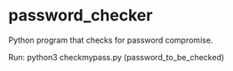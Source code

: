 # password_checker
Python program that checks for password compromise.

Run: python3 checkmypass.py (password_to_be_checked)


